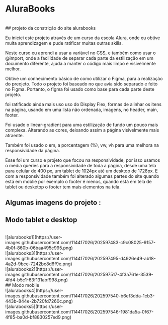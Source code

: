 # AluraBooks
<br>
## projeto da constrição do site alurabooks

<p> Eu iniciei este projeto através de um curso da escola Alura, onde eu obtive muita aprendizagem e pude ratificar muitas outras skills.</p>

<p> Neste curso eu aprendi a usar a variável no CSS, e também como usar o @import, onde a facilidade de separar cada parte da estilização em um documento diferente, 
ajuda a manter o código mais limpo e visivelmente melhor.</p>

<p> Obtive um conhecimento básico de como utilizar o Figma, para a realização do preojeto. Todo o projeto foi baseado no que avia sido separado e feito no Figma.
Portanto, o figma foi usado como base para cada parte deste projeto. </p>

<p> foi ratificado ainda mais uso uso do Display Flex, formas de alinhar os itens na página, usando em uma lista não ordenada, imagens, no header, main, footer. </p>

<p> Foi usado o linear-gradient para uma estilização de fundo um pouco mais complexa. Alterando as cores, deixando assim a página visivelmente mais atraente. </p>

<p> Também foi usado o em, a porcentagem (%), vw, vh para uma melhora na responsividade da página.</p>

<p> Esse foi um curso e projeto que focou na responsividade, por isso usamos o media queries para a responsividade de toda a página, 
 desde uma tela para celular de 400 px, um tablet de 1024px até um desktop de 1728px. E com a responsividade também foi alterado algumas partes do site
 quando está em moblie por exemplo o footer é menos, quando está em tela de tablet ou desketop o footer tem mais elementos na tela. </p>
 
 
 ## Algumas imagens do projeto : 
 
 
 ## Modo tablet e desktop 
 <br>
 ![alurabooks1](https://user-images.githubusercontent.com/114417026/202597483-c9c08025-9157-4b0f-860b-06baa495c995.png)
 <br>
![alurabooks3](https://user-images.githubusercontent.com/114417026/202597495-d4926e49-ab18-4a2d-9bce-7242bc8d6f9e.png)
<br>
![alurabooks2](https://user-images.githubusercontent.com/114417026/202597517-4f3a761e-3539-4fd4-b5c1-63f131abf998.png)
<br>
## Modo mobile
<br>
![alurabooks4](https://user-images.githubusercontent.com/114417026/202597540-b6ef3dda-1cb3-443b-844e-2b720fd7260c.png)
<br>
![alurabooks5](https://user-images.githubusercontent.com/114417026/202597546-1981da5a-0f67-4f85-ba0d-bf8830257ed9.png)






